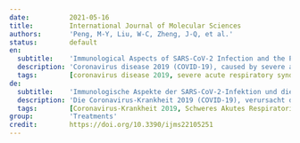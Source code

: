 ```yaml
---
date:          2021-05-16
title:         International Journal of Molecular Sciences
authors:       'Peng, M-Y, Liu, W-C, Zheng, J-Q, et al.'
status:        default
en:
  subtitle:    'Immunological Aspects of SARS-CoV-2 Infection and the Putative Beneficial Role of Vitamin-D'
  description: 'Coronavirus disease 2019 (COVID-19), caused by severe acute respiratory syndrome coronavirus-2 (SARS-CoV-2) is still an ongoing global health crisis. Immediately after the inhalation of SARS-CoV-2 viral particles, alveolar type II epithelial cells harbor and initiate local innate immunity. These particles can infect circulating macrophages, which then present the coronavirus antigens to T cells. Subsequently, the activation and differentiation of various types of T cells, as well as uncontrollable cytokine release (also known as cytokine storms), result in tissue destruction and amplification of the immune response. Vitamin D enhances the innate immunity required for combating COVID-19 by activating toll-like receptor 2. It also enhances antimicrobial peptide synthesis, such as through the promotion of the expression and secretion of cathelicidin and β-defensin; promotes autophagy through autophagosome formation; and increases the synthesis of lysosomal degradation enzymes within macrophages. Regarding adaptive immunity, vitamin D enhances CD4+ T cells, suppresses T helper 17 cells, and promotes the production of virus-specific antibodies by activating T cell-dependent B cells. Moreover, vitamin D attenuates the release of pro-inflammatory cytokines by CD4+ T cells through nuclear factor κB signaling, thereby inhibiting the development of a cytokine storm. SARS-CoV-2 enters cells after its spike proteins are bound to angiotensin-converting enzyme 2 (ACE2) receptors. Vitamin D increases the bioavailability and expression of ACE2, which may be responsible for trapping and inactivating the virus. Activation of the renin-angiotensin-aldosterone system (RAS) is responsible for tissue destruction, inflammation, and organ failure related to SARS-CoV-2. Vitamin D inhibits renin expression and serves as a negative RAS regulator. In conclusion, vitamin D defends the body against SARS-CoV-2 through a novel complex mechanism that operates through interactions between the activation of both innate and adaptive immunity, ACE2 expression, and inhibition of the RAS system. Multiple observation studies have shown that serum concentrations of 25 hydroxyvitamin D are inversely correlated with the incidence or severity of COVID-19. The evidence gathered thus far, generally meets Hill’s causality criteria in a biological system, although experimental verification is not sufficient. We speculated that adequate vitamin D supplementation may be essential for mitigating the progression and severity of COVID-19. Future studies are warranted to determine the dosage and effectiveness of vitamin D supplementation among different populations of individuals with COVID-19.'
  tags:        [coronavirus disease 2019, severe acute respiratory syndrome coronavirus 2, vitamin D, adaptive immunity, innate immunity, angiotensin-converting enzyme 2, renin–angiotensin–aldosterone system]
de:
  subtitle:    'Immunologische Aspekte der SARS-CoV-2-Infektion und die vermutete positive Rolle von Vitamin D'
  description: 'Die Coronavirus-Krankheit 2019 (COVID-19), verursacht durch das schwere akute respiratorische Syndrom Coronavirus-2 (SARS-CoV-2), ist nach wie vor eine globale Gesundheitskrise. Unmittelbar nach dem Einatmen von SARS-CoV-2-Viruspartikeln beherbergen Epithelzellen des alveolären Typs II lokale angeborene Immunität und initiieren diese. Diese Partikel können zirkulierende Makrophagen infizieren, die dann die Coronavirus-Antigene den T-Zellen präsentieren. In der Folge führen die Aktivierung und Differenzierung verschiedener Arten von T-Zellen sowie die unkontrollierte Freisetzung von Zytokinen (auch als Zytokinstürme bezeichnet) zur Zerstörung von Gewebe und zur Verstärkung der Immunreaktion. Vitamin D stärkt die angeborene Immunität, die zur Bekämpfung von COVID-19 erforderlich ist, indem es den Toll-like-Rezeptor 2 aktiviert. Es steigert auch die antimikrobielle Peptidsynthese, z. B. durch die Förderung der Expression und Sekretion von Cathelicidin und β-Defensin; es fördert die Autophagie durch die Bildung von Autophagosomen und steigert die Synthese von lysosomalen Abbauenzymen in Makrophagen. Was die adaptive Immunität betrifft, so verstärkt Vitamin D die CD4+ T-Zellen, unterdrückt die T-Helferzellen und fördert die Produktion von virusspezifischen Antikörpern durch die Aktivierung von T-Zell-abhängigen B-Zellen. Darüber hinaus dämpft Vitamin D die Freisetzung proinflammatorischer Zytokine durch CD4+ T-Zellen über den Nuklearfaktor κB und verhindert so die Entwicklung eines Zytokinsturms. SARS-CoV-2 dringt in Zellen ein, nachdem seine Spike-Proteine an Angiotensin-Converting-Enzyme-2 (ACE2)-Rezeptoren gebunden sind. Vitamin D erhöht die Bioverfügbarkeit und Expression von ACE2, das möglicherweise für das Abfangen und Inaktivieren des Virus verantwortlich ist. Die Aktivierung des Renin-Angiotensin-Aldosteron-Systems (RAS) ist für die Gewebezerstörung, die Entzündung und das Organversagen im Zusammenhang mit SARS-CoV-2 verantwortlich. Vitamin D hemmt die Renin-Expression und dient als negativer RAS-Regulator. Zusammenfassend lässt sich sagen, dass Vitamin D den Körper durch einen neuartigen komplexen Mechanismus gegen SARS-CoV-2 schützt, der durch Wechselwirkungen zwischen der Aktivierung der angeborenen und der adaptiven Immunität, der ACE2-Expression und der Hemmung des RAS-Systems funktioniert. Mehrere Beobachtungsstudien haben gezeigt, dass die Serumkonzentration von 25-Hydroxyvitamin D umgekehrt mit dem Auftreten oder dem Schweregrad von COVID-19 korreliert ist. Die bisher gesammelten Beweise erfüllen im Allgemeinen die Hill’schen Kausalitätskriterien in einem biologischen System, obwohl die experimentelle Überprüfung nicht ausreichend ist. Wir vermuten, dass eine angemessene Vitamin-D-Supplementierung für die Milderung des Fortschreitens und des Schweregrads von COVID-19 von wesentlicher Bedeutung sein könnte. Künftige Studien sind erforderlich, um die Dosierung und Wirksamkeit einer Vitamin-D-Supplementierung in verschiedenen Populationen von Personen mit COVID-19 zu bestimmen.' 
  tags:        [Coronavirus-Krankheit 2019, Schweres Akutes Respiratorisches Syndrom Coronavirus 2, Vitamin D, Adaptive Immunität, Angeborene Immunität, Angiotensin konvertierendes Enzym 2 (ACE2), Renin-Angiotensin-Aldosteron-System]
group:         'Treatments'
credit:        https://doi.org/10.3390/ijms22105251
---
```

